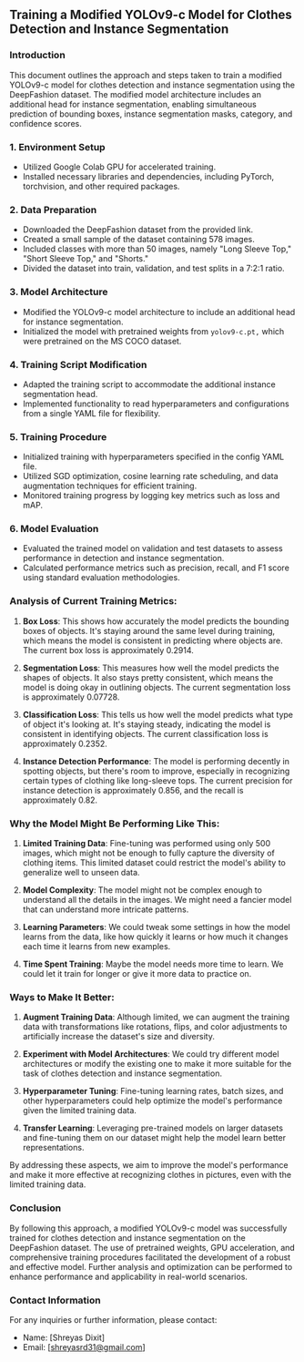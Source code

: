 ## Training a Modified YOLOv9-c Model for Clothes Detection and Instance Segmentation

### Introduction
This document outlines the approach and steps taken to train a modified YOLOv9-c model for clothes detection and instance segmentation using the DeepFashion dataset. The modified model architecture includes an additional head for instance segmentation, enabling simultaneous prediction of bounding boxes, instance segmentation masks, category, and confidence scores.

### 1. Environment Setup
- Utilized Google Colab GPU for accelerated training.
- Installed necessary libraries and dependencies, including PyTorch, torchvision, and other required packages.

### 2. Data Preparation
- Downloaded the DeepFashion dataset from the provided link.
- Created a small sample of the dataset containing 578 images.
- Included classes with more than 50 images, namely "Long Sleeve Top," "Short Sleeve Top," and "Shorts."
- Divided the dataset into train, validation, and test splits in a 7:2:1 ratio.

### 3. Model Architecture
- Modified the YOLOv9-c model architecture to include an additional head for instance segmentation.
- Initialized the model with pretrained weights from `yolov9-c.pt,` which were pretrained on the MS COCO dataset.

### 4. Training Script Modification
- Adapted the training script to accommodate the additional instance segmentation head.
- Implemented functionality to read hyperparameters and configurations from a single YAML file for flexibility.

### 5. Training Procedure
- Initialized training with hyperparameters specified in the config YAML file.
- Utilized SGD optimization, cosine learning rate scheduling, and data augmentation techniques for efficient training.
- Monitored training progress by logging key metrics such as loss and mAP.

### 6. Model Evaluation
- Evaluated the trained model on validation and test datasets to assess performance in detection and instance segmentation.
- Calculated performance metrics such as precision, recall, and F1 score using standard evaluation methodologies.

### Analysis of Current Training Metrics:

1. **Box Loss**: This shows how accurately the model predicts the bounding boxes of objects. It's staying around the same level during training, which means the model is consistent in predicting where objects are. The current box loss is approximately 0.2914.

2. **Segmentation Loss**: This measures how well the model predicts the shapes of objects. It also stays pretty consistent, which means the model is doing okay in outlining objects. The current segmentation loss is approximately 0.07728.

3. **Classification Loss**: This tells us how well the model predicts what type of object it's looking at. It's staying steady, indicating the model is consistent in identifying objects. The current classification loss is approximately 0.2352.

4. **Instance Detection Performance**: The model is performing decently in spotting objects, but there's room to improve, especially in recognizing certain types of clothing like long-sleeve tops. The current precision for instance detection is approximately 0.856, and the recall is approximately 0.82.

### Why the Model Might Be Performing Like This:

1. **Limited Training Data**: Fine-tuning was performed using only 500 images, which might not be enough to fully capture the diversity of clothing items. This limited dataset could restrict the model's ability to generalize well to unseen data.

2. **Model Complexity**: The model might not be complex enough to understand all the details in the images. We might need a fancier model that can understand more intricate patterns.

3. **Learning Parameters**: We could tweak some settings in how the model learns from the data, like how quickly it learns or how much it changes each time it learns from new examples.

4. **Time Spent Training**: Maybe the model needs more time to learn. We could let it train for longer or give it more data to practice on.

### Ways to Make It Better:

1. **Augment Training Data**: Although limited, we can augment the training data with transformations like rotations, flips, and color adjustments to artificially increase the dataset's size and diversity.

2. **Experiment with Model Architectures**: We could try different model architectures or modify the existing one to make it more suitable for the task of clothes detection and instance segmentation.

3. **Hyperparameter Tuning**: Fine-tuning learning rates, batch sizes, and other hyperparameters could help optimize the model's performance given the limited training data.

4. **Transfer Learning**: Leveraging pre-trained models on larger datasets and fine-tuning them on our dataset might help the model learn better representations.

By addressing these aspects, we aim to improve the model's performance and make it more effective at recognizing clothes in pictures, even with the limited training data.


### Conclusion
By following this approach, a modified YOLOv9-c model was successfully trained for clothes detection and instance segmentation on the DeepFashion dataset. The use of pretrained weights, GPU acceleration, and comprehensive training procedures facilitated the development of a robust and effective model. Further analysis and optimization can be performed to enhance performance and applicability in real-world scenarios.


### Contact Information
For any inquiries or further information, please contact:
- Name: [Shreyas Dixit]
- Email: [shreyasrd31@gmail.com]
